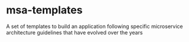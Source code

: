 # msa-templates

A set of templates to build an application following specific microservice architecture guidelines that have evolved over the years

